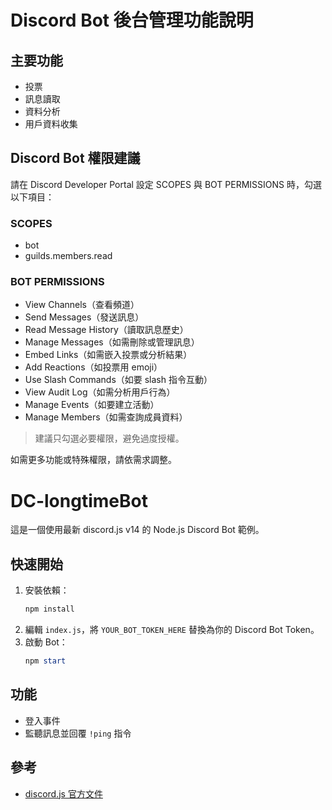 # Discord Bot 後台管理功能說明

## 主要功能

- 投票
- 訊息讀取
- 資料分析
- 用戶資料收集

## Discord Bot 權限建議

請在 Discord Developer Portal 設定 SCOPES 與 BOT PERMISSIONS 時，勾選以下項目：

### SCOPES

- bot
- guilds.members.read

### BOT PERMISSIONS

- View Channels（查看頻道）
- Send Messages（發送訊息）
- Read Message History（讀取訊息歷史）
- Manage Messages（如需刪除或管理訊息）
- Embed Links（如需嵌入投票或分析結果）
- Add Reactions（如投票用 emoji）
- Use Slash Commands（如要 slash 指令互動）
- View Audit Log（如需分析用戶行為）
- Manage Events（如要建立活動）
- Manage Members（如需查詢成員資料）

> 建議只勾選必要權限，避免過度授權。

如需更多功能或特殊權限，請依需求調整。

# DC-longtimeBot

這是一個使用最新 discord.js v14 的 Node.js Discord Bot 範例。

## 快速開始

1. 安裝依賴：
   ```powershell
   npm install
   ```
2. 編輯 `index.js`，將 `YOUR_BOT_TOKEN_HERE` 替換為你的 Discord Bot Token。
3. 啟動 Bot：
   ```powershell
   npm start
   ```

## 功能

- 登入事件
- 監聽訊息並回覆 `!ping` 指令

## 參考

- [discord.js 官方文件](https://discord.js.org/#/docs/discord.js/main/general/welcome)
